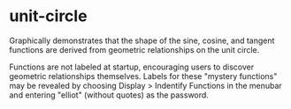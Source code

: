 # unit-circle
Graphically demonstrates that the shape of the sine, cosine, and tangent functions are derived from geometric relationships on the unit circle.

Functions are not labeled at startup, encouraging users to discover geometric relationships themselves. Labels for
these "mystery functions" may be revealed by choosing Display > Indentify Functions in the menubar and entering
"elliot" (without quotes) as the password.

